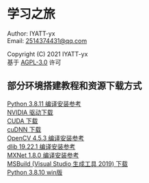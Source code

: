 # 学习之旅

Author: IYATT-yx  
Email: 2514374431@qq.com  

Copyright (C) 2021 IYATT-yx  
基于 [AGPL-3.0](LICENSE) 许可  

## 部分环境搭建教程和资源下载方式

[Python 3.8.11 编译安装参考](https://blog.iyatt.com/%e5%bc%80%e5%8f%91/2021/10/02/python-%e7%bc%96%e8%af%91%e5%ae%89%e8%a3%85/)  
[NVIDIA 驱动下载](https://www.nvidia.cn/geforce/drivers/)  
[CUDA 下载](https://developer.nvidia.com/cuda-downloads)  
[cuDNN 下载](https://developer.nvidia.com/rdp/cudnn-archive#a-collapse51b)  
[OpenCV 4.5.3 编译安装参考](https://blog.iyatt.com/%e5%bc%80%e5%8f%91/2021/07/19/opencv%e7%bc%96%e8%af%91%e5%ae%89%e8%a3%85/)  
[dlib 19.22.1 编译安装参考](https://blog.iyatt.com/%e5%bc%80%e5%8f%91/2021/07/19/dlib%e7%bc%96%e8%af%91%e5%ae%89%e8%a3%85/)  
[MXNet 1.8.0 编译安装参考](src/31_深度学习/MXNet/README.md)  
[MSBuild (Visual Studio 生成工具 2019) 下载](https://visualstudio.microsoft.com/zh-hans/downloads/)  
[Python 3.8.10 win版](https://www.python.org/downloads/windows/)  
